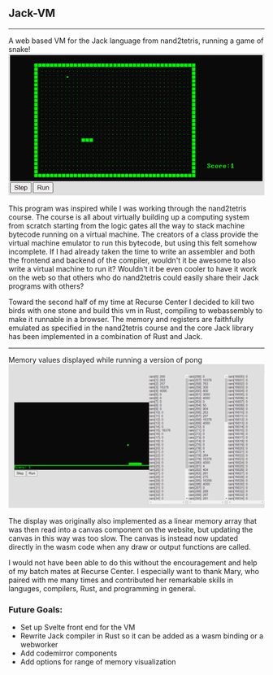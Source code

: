 ## Jack-VM
---
A web based VM for the Jack language from nand2tetris, running a game of snake!
![snake works!](./img/snake.png)

This program was inspired while I was working through the nand2tetris course. The course is all about virtually building up a computing system from scratch starting from the logic gates all the way to stack machine bytecode running on a virtual machine. The creators of a class provide the virtual machine emulator to run this bytecode, but using this felt somehow incomplete. If I had already taken the time to write an assembler and both the frontend and backend of the compiler, wouldn't it be awesome to also write a virtual machine to run it? Wouldn't it be even cooler to have it work on the web so that others who do nand2tetris could easily share their Jack programs with others?

Toward the second half of my time at Recurse Center I decided to kill two birds with one stone and build this vm in Rust, compiling to webassembly to make it runnable in a browser. The memory and registers are faithfully emulated as specified in the nand2tetris course and the core Jack library has been implemented in a combination of Rust and Jack. 

---
Memory values displayed while running a version of pong
![pong and memory](./img/pong.png)

The display was originally also implemented as a linear memory array that was then read into a canvas component on the website, but updating the canvas in this way was too slow. The canvas is instead now updated directly in the wasm code when any draw or output functions are called. 

I would not have been able to do this without the encouragement and help of my batch mates at Recurse Center. I especially want to thank Mary, who paired with me many times and contributed her remarkable skills in languges, compilers, Rust, and programming in general. 

### Future Goals:
- Set up Svelte front end for the VM
- Rewrite Jack compiler in Rust so it can be added as a wasm binding or a webworker
- Add codemirror components 
- Add options for range of memory visualization